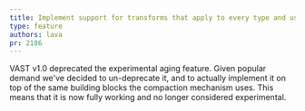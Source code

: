 ```yaml
---
title: Implement support for transforms that apply to every type and use compaction for aging
type: feature
authors: lava
pr: 2186
---
```


VAST v1.0 deprecated the experimental aging feature. Given popular demand we've
decided to un-deprecate it, and to actually implement it on top of the same
building blocks the compaction mechanism uses. This means that it is now fully
working and no longer considered experimental.
